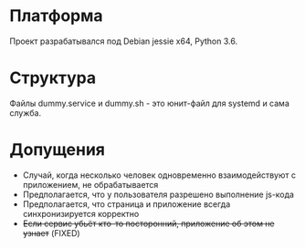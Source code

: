 # Платформа
Проект разрабатывался под Debian jessie x64, Python 3.6.

# Структура
Файлы dummy.service и dummy.sh - это юнит-файл для systemd и сама служба.

# Допущения
* Случай, когда несколько человек одновременно взаимодействуют с приложением, не обрабатывается
* Предполагается, что у пользователя разрешено выполнение js-кода
* Предполагается, что страница и приложение всегда синхронизируется корректно
* ~~Если сервис убьёт кто-то посторонний, приложение об этом не узнает~~ (FIXED)
